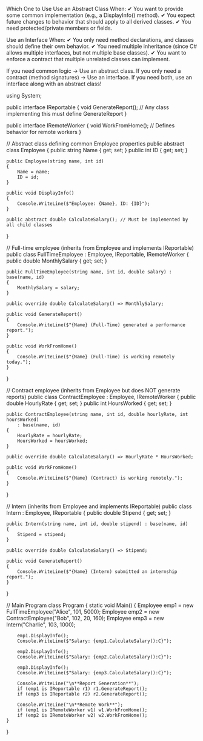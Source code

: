 ﻿Which One to Use
Use an Abstract Class When:
✔ You want to provide some common implementation (e.g., a DisplayInfo() method).
✔ You expect future changes to behavior that should apply to all derived classes.
✔ You need protected/private members or fields.

Use an Interface When:
✔ You only need method declarations, and classes should define their own behavior.
✔ You need multiple inheritance (since C# allows multiple interfaces, but not multiple base classes).
✔ You want to enforce a contract that multiple unrelated classes can implement.

If you need common logic → Use an abstract class.
If you only need a contract (method signatures) → Use an interface.
If you need both, use an interface along with an abstract class!

using System;

public interface IReportable
{
    void GenerateReport();  // Any class implementing this must define GenerateReport
}

public interface IRemoteWorker
{
    void WorkFromHome();  // Defines behavior for remote workers
}

// Abstract class defining common Employee properties
public abstract class Employee
{
    public string Name { get; set; }
    public int ID { get; set; }

    public Employee(string name, int id)
    {
        Name = name;
        ID = id;
    }

    public void DisplayInfo()
    {
        Console.WriteLine($"Employee: {Name}, ID: {ID}");
    }

    public abstract double CalculateSalary(); // Must be implemented by all child classes
}

// Full-time employee (inherits from Employee and implements IReportable)
public class FullTimeEmployee : Employee, IReportable, IRemoteWorker
{
    public double MonthlySalary { get; set; }

    public FullTimeEmployee(string name, int id, double salary) : base(name, id)
    {
        MonthlySalary = salary;
    }

    public override double CalculateSalary() => MonthlySalary;

    public void GenerateReport()
    {
        Console.WriteLine($"{Name} (Full-Time) generated a performance report.");
    }

    public void WorkFromHome()
    {
        Console.WriteLine($"{Name} (Full-Time) is working remotely today.");
    }
}

// Contract employee (inherits from Employee but does NOT generate reports)
public class ContractEmployee : Employee, IRemoteWorker
{
    public double HourlyRate { get; set; }
    public int HoursWorked { get; set; }

    public ContractEmployee(string name, int id, double hourlyRate, int hoursWorked) 
        : base(name, id)
    {
        HourlyRate = hourlyRate;
        HoursWorked = hoursWorked;
    }

    public override double CalculateSalary() => HourlyRate * HoursWorked;

    public void WorkFromHome()
    {
        Console.WriteLine($"{Name} (Contract) is working remotely.");
    }
}

// Intern (inherits from Employee and implements IReportable)
public class Intern : Employee, IReportable
{
    public double Stipend { get; set; }

    public Intern(string name, int id, double stipend) : base(name, id)
    {
        Stipend = stipend;
    }

    public override double CalculateSalary() => Stipend;

    public void GenerateReport()
    {
        Console.WriteLine($"{Name} (Intern) submitted an internship report.");
    }
}

// Main Program
class Program
{
    static void Main()
    {
        Employee emp1 = new FullTimeEmployee("Alice", 101, 5000);
        Employee emp2 = new ContractEmployee("Bob", 102, 20, 160);
        Employee emp3 = new Intern("Charlie", 103, 1000);

        emp1.DisplayInfo();
        Console.WriteLine($"Salary: {emp1.CalculateSalary():C}");
        
        emp2.DisplayInfo();
        Console.WriteLine($"Salary: {emp2.CalculateSalary():C}");
        
        emp3.DisplayInfo();
        Console.WriteLine($"Salary: {emp3.CalculateSalary():C}");

        Console.WriteLine("\n**Report Generation**");
        if (emp1 is IReportable r1) r1.GenerateReport();
        if (emp3 is IReportable r2) r2.GenerateReport();

        Console.WriteLine("\n**Remote Work**");
        if (emp1 is IRemoteWorker w1) w1.WorkFromHome();
        if (emp2 is IRemoteWorker w2) w2.WorkFromHome();
    }
}
